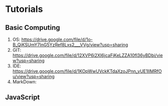 # Tutorials

## Basic Computing
1. OS: https://drive.google.com/file/d/1o-B_QjKSUmY7InG5YzRef8Lxs2___VVg/view?usp=sharing
2. GIT: https://drive.google.com/file/d/12XVP6i2XI6jcaFjKeLZZA10fl36yBDbi/view?usp=sharing 
3. IDE: https://drive.google.com/file/d/1KOpWwUVckKTdaXzoJPnn_yUE1IlMRfOu/view?usp=sharing
4. MarkDown: 

## JavaScript
